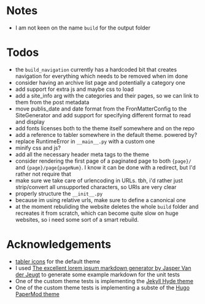 # Notes
- I am not keen on the name `build` for the output folder

# Todos
- the `build_navigation` currently has a hardcoded bit that creates navigation for everything which needs to be removed when im done
- consider having an archive list page and potentially a category one
- add support for extra js and maybe css to load
- add a site_info arg with the categories and their pages, so we can link to them from the post metadata
- move publis_date and date format from the FronMatterConfig to the SiteGenerator and add support for specifying different format to read and display
- add fonts licenses both to the theme itself somewhere and on the repo
- add a reference to tabler somewhere in the default theme. powered by?
- replace RuntimeError in `__main__.py` with a custom one
- minify css and js?
- add all the necessary header meta tags to the theme
- consider rendering the first page of a paginated page to both `{page}/` and `{page}/page{pageNum}`. I know it can be done with a redirect, but I'd rather not require that
- make sure we take care of urlencoding in URLs. tbh, i'd rather just strip/convert all unsupported characters, so URIs are very clear
- properly structure the `__init__.py`
- because im using relative urls, make sure to define a canonical one
- at the moment rebuliding the website deletes the whole `build` folder and recreates it from scratch, which can become quite slow on huge websites, so i need some sort of a smart rebuild.

# Acknowledgements
- [tabler icons](https://tabler-icons.io/) for the default theme
- I used [The excellent lorem ipsum markdown generator by Jasper Van der Jeugt](https://jaspervdj.be/lorem-markdownum/) to generate some example markdown for the unit tests
- One of the custom theme tests is implementing the [Jekyll Hyde theme](https://github.com/poole/hyde)
- One of the custom theme tests is implementing a subste of the [Hugo PaperMod theme](https://github.com/adityatelange/hugo-PaperMod/)
